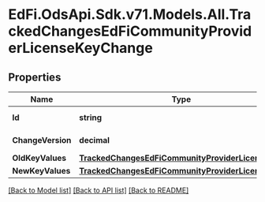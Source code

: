 # EdFi.OdsApi.Sdk.v71.Models.All.TrackedChangesEdFiCommunityProviderLicenseKeyChange

## Properties

Name | Type | Description | Notes
------------ | ------------- | ------------- | -------------
**Id** | **string** | Resource identifier | [optional] 
**ChangeVersion** | **decimal** | Change version | [optional] 
**OldKeyValues** | [**TrackedChangesEdFiCommunityProviderLicenseKey**](TrackedChangesEdFiCommunityProviderLicenseKey.md) |  | [optional] 
**NewKeyValues** | [**TrackedChangesEdFiCommunityProviderLicenseKey**](TrackedChangesEdFiCommunityProviderLicenseKey.md) |  | [optional] 

[[Back to Model list]](../README.md#documentation-for-models) [[Back to API list]](../README.md#documentation-for-api-endpoints) [[Back to README]](../README.md)

